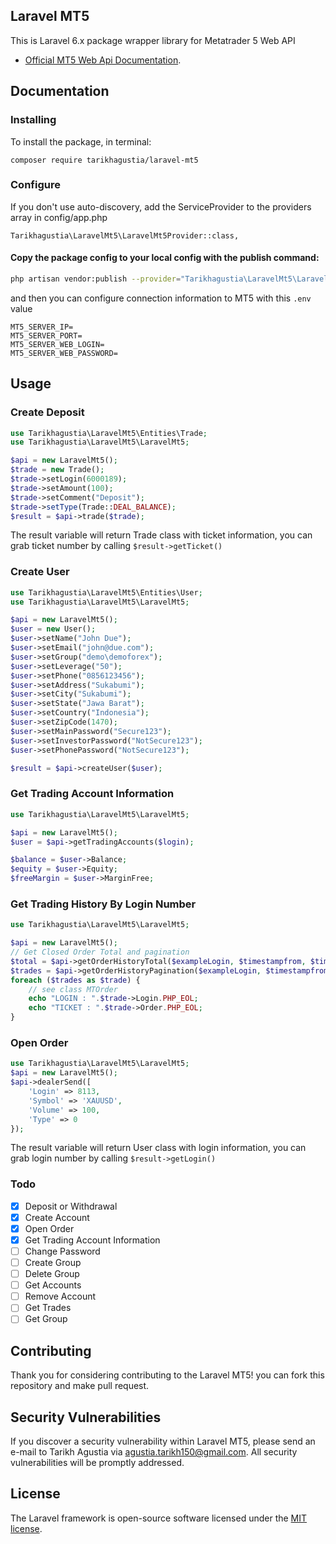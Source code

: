 
## Laravel MT5

This is Laravel 6.x package wrapper library for Metatrader 5 Web API
- [Official MT5 Web Api Documentation](https://support.metaquotes.net/en/docs/mt5/api/webapi).


## Documentation

### Installing 
To install the package, in terminal:
```
composer require tarikhagustia/laravel-mt5
```

### Configure
If you don't use auto-discovery, add the ServiceProvider to the providers array in config/app.php
```
Tarikhagustia\LaravelMt5\LaravelMt5Provider::class,
```

#### Copy the package config to your local config with the publish command:

```bash
php artisan vendor:publish --provider="Tarikhagustia\LaravelMt5\LaravelMt5Provider"
```

and then you can configure connection information to MT5 with this ``.env`` value

```dotenv
MT5_SERVER_IP=
MT5_SERVER_PORT=
MT5_SERVER_WEB_LOGIN=
MT5_SERVER_WEB_PASSWORD=
```

## Usage

### Create Deposit
```php
use Tarikhagustia\LaravelMt5\Entities\Trade;
use Tarikhagustia\LaravelMt5\LaravelMt5;

$api = new LaravelMt5();
$trade = new Trade();
$trade->setLogin(6000189);
$trade->setAmount(100);
$trade->setComment("Deposit");
$trade->setType(Trade::DEAL_BALANCE);
$result = $api->trade($trade);
```

The result variable will return Trade class with ticket information, you can grab ticket number by calling ``$result->getTicket()``

### Create User
```php
use Tarikhagustia\LaravelMt5\Entities\User;
use Tarikhagustia\LaravelMt5\LaravelMt5;

$api = new LaravelMt5();
$user = new User();
$user->setName("John Due");
$user->setEmail("john@due.com");
$user->setGroup("demo\demoforex");
$user->setLeverage("50");
$user->setPhone("0856123456");
$user->setAddress("Sukabumi");
$user->setCity("Sukabumi");
$user->setState("Jawa Barat");
$user->setCountry("Indonesia");
$user->setZipCode(1470);
$user->setMainPassword("Secure123");
$user->setInvestorPassword("NotSecure123");
$user->setPhonePassword("NotSecure123");

$result = $api->createUser($user);
```

### Get Trading Account Information
```php
use Tarikhagustia\LaravelMt5\LaravelMt5;

$api = new LaravelMt5();
$user = $api->getTradingAccounts($login);

$balance = $user->Balance;
$equity = $user->Equity;
$freeMargin = $user->MarginFree;
```

### Get Trading History By Login Number
```php
use Tarikhagustia\LaravelMt5\LaravelMt5;

$api = new LaravelMt5();
// Get Closed Order Total and pagination
$total = $api->getOrderHistoryTotal($exampleLogin, $timestampfrom, $timestampto);
$trades = $api->getOrderHistoryPagination($exampleLogin, $timestampfrom, $timestampto, 0, $total);
foreach ($trades as $trade) {
    // see class MTOrder
    echo "LOGIN : ".$trade->Login.PHP_EOL;
    echo "TICKET : ".$trade->Order.PHP_EOL;
}
```

### Open Order
```php
use Tarikhagustia\LaravelMt5\LaravelMt5;
$api = new LaravelMt5();
$api->dealerSend([
    'Login' => 8113,
    'Symbol' => 'XAUUSD',
    'Volume' => 100,
    'Type' => 0
});
```



The result variable will return User class with login information, you can grab login number by calling ``$result->getLogin()``

### Todo

- [x] Deposit or Withdrawal
- [x] Create Account
- [x] Open Order
- [x] Get Trading Account Information
- [ ] Change Password
- [ ] Create Group
- [ ] Delete Group
- [ ] Get Accounts
- [ ] Remove Account
- [ ] Get Trades
- [ ] Get Group
   
## Contributing

Thank you for considering contributing to the Laravel MT5! you can fork this repository and make pull request.

## Security Vulnerabilities

If you discover a security vulnerability within Laravel MT5, please send an e-mail to Tarikh Agustia via [agustia.tarikh150@gmail.com](mailto:agustia.tarikh150@gmail.com). All security vulnerabilities will be promptly addressed.

## License

The Laravel framework is open-source software licensed under the [MIT license](https://opensource.org/licenses/MIT).
